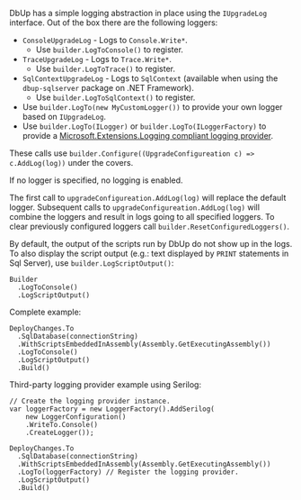 DbUp has a simple logging abstraction in place using the `IUpgradeLog` interface. Out of the box there are the following loggers:

* `ConsoleUpgradeLog` - Logs to `Console.Write*`.
    - Use `builder.LogToConsole()` to register.
* `TraceUpgradeLog` - Logs to `Trace.Write*`.
    - Use `builder.LogToTrace()` to register.
* `SqlContextUpgradeLog` - Logs to `SqlContext` (available when using the `dbup-sqlserver` package on .NET Framework).
    - Use `builder.LogToSqlContext()` to register.
* Use `builder.LogTo(new MyCustomLogger())` to provide your own logger based on `IUpgradeLog`.
* Use `builder.LogTo(ILogger)` or `builder.LogTo(ILoggerFactory)` to provide a [Microsoft.Extensions.Logging compliant logging provider](https://learn.microsoft.com/en-us/dotnet/core/extensions/logging-providers#third-party-logging-providers).

These calls use `builder.Configure((UpgradeConfigureation c) => c.AddLog(log))` under the covers.

If no logger is specified, no logging is enabled.

The first call to `upgradeConfigureation.AddLog(log)` will replace the default logger. Subsequent calls to `upgradeConfigureation.AddLog(log)` will combine the loggers and result in logs going to all specified loggers. To clear previously configured loggers call `builder.ResetConfiguredLoggers()`.

By default, the output of the scripts run by DbUp do not show up in the logs. To also display the script output (e.g.: text displayed by `PRINT` statements in Sql Server), use `builder.LogScriptOutput()`:

    Builder
      .LogToConsole()
      .LogScriptOutput()

Complete example:

    DeployChanges.To
      .SqlDatabase(connectionString)
      .WithScriptsEmbeddedInAssembly(Assembly.GetExecutingAssembly())
      .LogToConsole()
      .LogScriptOutput()
      .Build()

Third-party logging provider example using Serilog:

    // Create the logging provider instance.
    var loggerFactory = new LoggerFactory().AddSerilog(
        new LoggerConfiguration()
        .WriteTo.Console()
        .CreateLogger());

    DeployChanges.To
      .SqlDatabase(connectionString)
      .WithScriptsEmbeddedInAssembly(Assembly.GetExecutingAssembly())
      .LogTo(loggerFactory) // Register the logging provider.
      .LogScriptOutput()
      .Build()